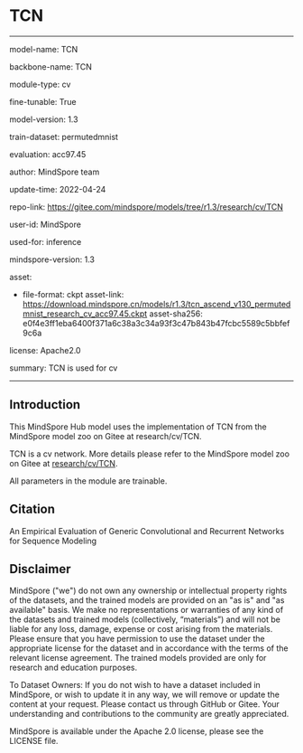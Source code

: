 # TCN

---

model-name: TCN

backbone-name: TCN

module-type: cv

fine-tunable: True

model-version: 1.3

train-dataset: permutedmnist

evaluation: acc97.45

author: MindSpore team

update-time: 2022-04-24

repo-link: <https://gitee.com/mindspore/models/tree/r1.3/research/cv/TCN>

user-id: MindSpore

used-for: inference

mindspore-version: 1.3

asset:

-
    file-format: ckpt
    asset-link: <https://download.mindspore.cn/models/r1.3/tcn_ascend_v130_permutedmnist_research_cv_acc97.45.ckpt>
    asset-sha256: e0f4e3ff1eba6400f371a6c38a3c34a93f3c47b843b47fcbc5589c5bbfef9c6a

license: Apache2.0

summary: TCN is used for cv

---

## Introduction

This MindSpore Hub model uses the implementation of TCN from the MindSpore model zoo on Gitee at research/cv/TCN.

TCN is a cv network. More details please refer to the MindSpore model zoo on Gitee at [research/cv/TCN](https://gitee.com/mindspore/models/blob/r1.3/research/cv/TCN/README.md).

All parameters in the module are trainable.

## Citation

An Empirical Evaluation of Generic Convolutional and Recurrent Networks for Sequence Modeling

## Disclaimer

MindSpore ("we") do not own any ownership or intellectual property rights of the datasets, and the trained models are provided on an "as is" and "as available" basis. We make no representations or warranties of any kind of the datasets and trained models (collectively, “materials”) and will not be liable for any loss, damage, expense or cost arising from the materials. Please ensure that you have permission to use the dataset under the appropriate license for the dataset and in accordance with the terms of the relevant license agreement. The trained models provided are only for research and education purposes.

To Dataset Owners: If you do not wish to have a dataset included in MindSpore, or wish to update it in any way, we will remove or update the content at your request. Please contact us through GitHub or Gitee. Your understanding and contributions to the community are greatly appreciated.

MindSpore is available under the Apache 2.0 license, please see the LICENSE file.
